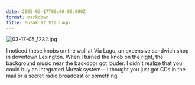 ```yaml
---
date: 2005-03-17T00:00:00.000Z
format: markdown
title: Muzak at Via Lago
---
```


<img src="http://pingswept.org/img/1156717200.jpeg" alt="03-17-05_1232.jpg" />

I noticed these knobs on the wall at Via Lago, an expensive sandwich shop in downtown Lexington. When I turned the knob on the right, the background music near the backdoor got louder. I didn't realize that you could buy an integrated Muzak system-- I thought you just got CDs in the mail or a secret radio broadcast or something.
